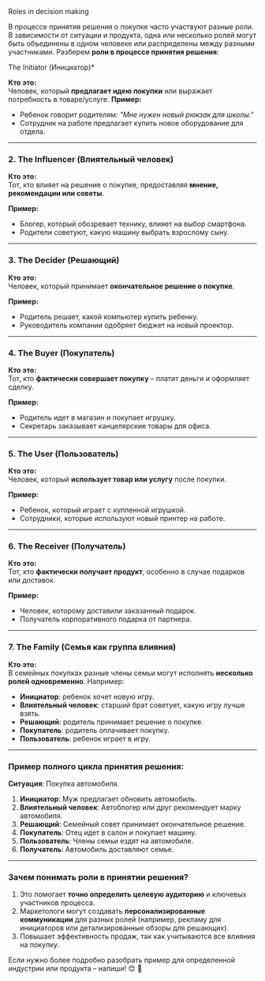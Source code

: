 Roles in decision making 

В процессе принятия решения о покупке часто участвуют разные роли. В зависимости от ситуации и продукта, одна или несколько ролей могут быть объединены в одном человеке или распределены между разными участниками. Разберем **роли в процессе принятия решения**:

The Initiator (Инициатор)*

**Кто это:**  
Человек, который **предлагает идею покупки** или выражает потребность в товаре/услуге.
**Пример:**

- Ребенок говорит родителям: _"Мне нужен новый рюкзак для школы."_
- Сотрудник на работе предлагает купить новое оборудование для отдела.

---

### **2. The Influencer (Влиятельный человек)**

**Кто это:**  
Тот, кто влияет на решение о покупке, предоставляя **мнение, рекомендации или советы**.

**Пример:**

- Блогер, который обозревает технику, влияет на выбор смартфона.
- Родители советуют, какую машину выбрать взрослому сыну.

---

### **3. The Decider (Решающий)**

**Кто это:**  
Человек, который принимает **окончательное решение о покупке**.

**Пример:**

- Родитель решает, какой компьютер купить ребенку.
- Руководитель компании одобряет бюджет на новый проектор.

---

### **4. The Buyer (Покупатель)**

**Кто это:**  
Тот, кто **фактически совершает покупку** – платит деньги и оформляет сделку.

**Пример:**

- Родитель идет в магазин и покупает игрушку.
- Секретарь заказывает канцелярские товары для офиса.

---

### **5. The User (Пользователь)**

**Кто это:**  
Человек, который **использует товар или услугу** после покупки.

**Пример:**

- Ребенок, который играет с купленной игрушкой.
- Сотрудники, которые используют новый принтер на работе.

---

### **6. The Receiver (Получатель)**

**Кто это:**  
Тот, кто **фактически получает продукт**, особенно в случае подарков или доставок.

**Пример:**

- Человек, которому доставили заказанный подарок.
- Получатель корпоративного подарка от партнера.

---

### **7. The Family (Семья как группа влияния)**

**Кто это:**  
В семейных покупках разные члены семьи могут исполнять **несколько ролей одновременно**. Например:

- **Инициатор**: ребенок хочет новую игру.
- **Влиятельный человек**: старший брат советует, какую игру лучше взять.
- **Решающий**: родитель принимает решение о покупке.
- **Покупатель**: родитель оплачивает покупку.
- **Пользователь**: ребенок играет в игру.

---

### **Пример полного цикла принятия решения:**

**Ситуация**: Покупка автомобиля.

1. **Инициатор**: Муж предлагает обновить автомобиль.
2. **Влиятельный человек**: Автоблогер или друг рекомендует марку автомобиля.
3. **Решающий**: Семейный совет принимает окончательное решение.
4. **Покупатель**: Отец идет в салон и покупает машину.
5. **Пользователь**: Члены семьи ездят на автомобиле.
6. **Получатель**: Автомобиль доставляют семье.

---

### **Зачем понимать роли в принятии решения?**

1. Это помогает **точно определить целевую аудиторию** и ключевых участников процесса.
2. Маркетологи могут создавать **персонализированные коммуникации** для разных ролей (например, рекламу для инициаторов или детализированные обзоры для решающих).
3. Повышает эффективность продаж, так как учитываются все влияния на покупку.

Если нужно более подробно разобрать пример для определенной индустрии или продукта – напиши! 😊 🚀